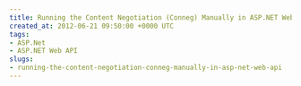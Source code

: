 ```yaml
---
title: Running the Content Negotiation (Conneg) Manually in ASP.NET Web API
created_at: 2012-06-21 09:50:00 +0000 UTC
tags:
- ASP.Net
- ASP.NET Web API
slugs:
- running-the-content-negotiation-conneg-manually-in-asp-net-web-api
---
```

